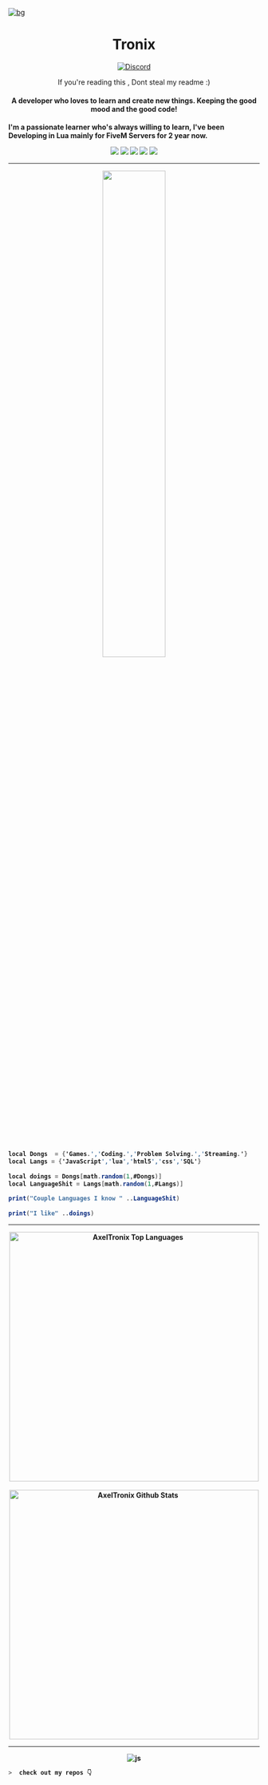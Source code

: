 [![bg][banner]][website]

[banner]: https://cdn.discordapp.com/attachments/851650166473097217/877941124155715695/banner123.png
[website]: https://tronix.website

<h1 align="center">Tronix</h1>
<p align="center">
<a href="https://discord.gg/hJfBUFJDed"><img src="https://img.shields.io/static/v1?logo=discord&label=&message=Discord&color=36393f&style=flat-square" alt="Discord"></a>
<p align="center">If you're reading this , Dont steal my readme :)</p>
</p>

<h4 align="center">A developer who loves to learn and create new things. Keeping the good mood and the good code!<h4/>


I'm a passionate learner who's always willing to learn, I've been Developing in Lua mainly for FiveM Servers for 2 year now.


	
	
<p align="center">
<img src="https://img.shields.io/badge/HTML5-E34F26?style=for-the-badge&logo=html5&logoColor=white" />
<img src="https://img.shields.io/badge/CSS3-1572B6?style=for-the-badge&logo=css3&logoColor=white" />
<img src="https://img.shields.io/badge/Javascript-323330?style=for-the-badge&logo=javascript&logoColor=F7DF1E" />
<img src="https://img.shields.io/badge/Node.js-43853D?style=for-the-badge&logo=node.js&logoColor=white" />
<img src="https://img.shields.io/badge/jQuery-0769AD?style=for-the-badge&logo=jquery&logoColor=white" />
</p>

---
	
<p align="center">
<img src="https://cdn.discordapp.com/attachments/851650166473097217/890281630189633596/carbon_1.png" width="50%" height="50%">
</p>	
	
	
```cs
local Dongs  = {'Games.','Coding.','Problem Solving.','Streaming.'}
local Langs = {'JavaScript','lua','html5','css','SQL'}
	
local doings = Dongs[math.random(1,#Dongs)]
local LanguageShit = Langs[math.random(1,#Langs)]	
	
print("Couple Languages I know " ..LanguageShit)	
	
print("I like" ..doings)

```


___
	

<!-- END: ABOUT ME  -->
<div align="center">
<!-- START: GITHUB STATUS -->
<img align="center" width="500px"  src="https://github-readme-stats.vercel.app/api/top-langs?username=AxelTronix&layout=compact&text_color=fff&icon_color=fff&hide_border=true&hide_title=true&include_all_commits=true&langs_count=5&hide=powershell,shell&bg_color=833ab4,833ab4,c13584,f77737,f77737" alt="AxelTronix Top Languages"/>

<br>
<br>
  <img align="center" width="500px" src="https://github-readme-stats.vercel.app/api?username=AxelTronix&show_icons=true&bg_color=333399,833ab4,c13584,f77737&title_color=fff&text_color=fff&icon_color=fff&hide_border=true&hide_title=true&count_private=true&include_all_commits=true" alt="AxelTronix Github Stats"/>

<!-- END: GITHUB STATUS -->
</div>

---
	
<p align="center">
	<img src="https://komarev.com/ghpvc/?username=AxelTronix&color=fb760b&label=Visitors" alt="js" />
</p>
	
```zsh
>  check out my repos 👇
```
